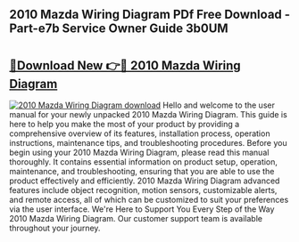 ## 2010 Mazda Wiring Diagram PDf Free Download - Part-e7b Service Owner Guide 3b0UM

# <h2><a href="http://dfqn39.blite.top/?on=2010+Mazda+Wiring+Diagram">🔗Download New 👉🔴 2010 Mazda Wiring Diagram</a></h2>

[![2010 Mazda Wiring Diagram download](https://i.imgur.com/lujVjoI.png)](http://dfqn39.blite.top/?on=2010+Mazda+Wiring+Diagram)
Hello and welcome to the user manual for your newly unpacked 2010 Mazda Wiring Diagram. This guide is here to help you make the most of your product by providing a comprehensive overview of its features, installation process, operation instructions, maintenance tips, and troubleshooting procedures. Before you begin using your 2010 Mazda Wiring Diagram, please read this manual thoroughly. It contains essential information on product setup, operation, maintenance, and troubleshooting, ensuring that you are able to use the product effectively and efficiently. 2010 Mazda Wiring Diagram advanced features include object recognition, motion sensors, customizable alerts, and remote access, all of which can be customized to suit your preferences via the user interface. We're Here to Support You Every Step of the Way 2010 Mazda Wiring Diagram. Our customer support team is available throughout your journey.
